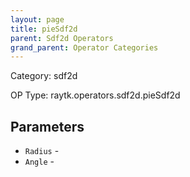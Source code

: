 ```yaml
---
layout: page
title: pieSdf2d
parent: Sdf2d Operators
grand_parent: Operator Categories
---
```


Category: sdf2d

OP Type: raytk.operators.sdf2d.pieSdf2d

## Parameters

* `Radius` - 
* `Angle` -
